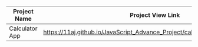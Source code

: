 | Project Name          | Project View Link |
| ----------------------| ------------------|
|  Calculator App   | https://11aj.github.io/JavaScript_Advance_Project/calculator%20app/index.html         | 
